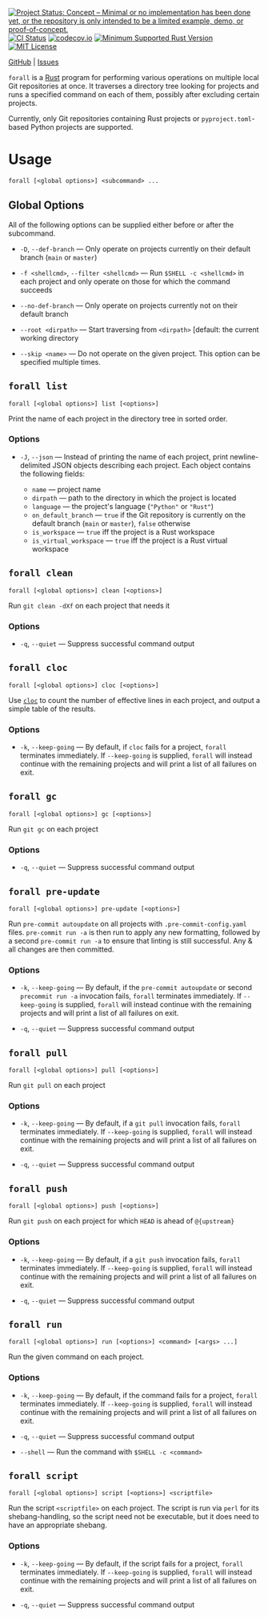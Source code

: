 [![Project Status: Concept – Minimal or no implementation has been done yet, or the repository is only intended to be a limited example, demo, or proof-of-concept.](https://www.repostatus.org/badges/latest/concept.svg)](https://www.repostatus.org/#concept)
[![CI Status](https://github.com/jwodder/forall/actions/workflows/test.yml/badge.svg)](https://github.com/jwodder/forall/actions/workflows/test.yml)
[![codecov.io](https://codecov.io/gh/jwodder/forall/branch/main/graph/badge.svg)](https://codecov.io/gh/jwodder/forall)
[![Minimum Supported Rust Version](https://img.shields.io/badge/MSRV-1.79-orange)](https://www.rust-lang.org)
[![MIT License](https://img.shields.io/github/license/jwodder/forall.svg)](https://opensource.org/licenses/MIT)

[GitHub](https://github.com/jwodder/forall) | [Issues](https://github.com/jwodder/forall/issues)

`forall` is a [Rust](https://www.rust-lang.org) program for performing various
operations on multiple local Git repositories at once.  It traverses a
directory tree looking for projects and runs a specified command on each of
them, possibly after excluding certain projects.

Currently, only Git repositories containing Rust projects or
`pyproject.toml`-based Python projects are supported.

Usage
=====

    forall [<global options>] <subcommand> ...

Global Options
--------------

All of the following options can be supplied either before or after the
subcommand.

- `-D`, `--def-branch` — Only operate on projects currently on their default
  branch (`main` or `master`)

- `-f <shellcmd>`, `--filter <shellcmd>` — Run `$SHELL -c <shellcmd>` in each
  project and only operate on those for which the command succeeds

- `--no-def-branch` — Only operate on projects currently not on their default
  branch

- `--root <dirpath>` — Start traversing from `<dirpath>` [default: the current
  working directory

- `--skip <name>` — Do not operate on the given project.  This option can be
  specified multiple times.

`forall list`
-------------

    forall [<global options>] list [<options>]

Print the name of each project in the directory tree in sorted order.

### Options

- `-J`, `--json` — Instead of printing the name of each project, print
  newline-delimited JSON objects describing each project.  Each object contains
  the following fields:

    - `name` — project name
    - `dirpath` — path to the directory in which the project is located
    - `language` — the project's language (`"Python"` or `"Rust"`)
    - `on_default_branch` — `true` if the Git repository is currently on the
      default branch (`main` or `master`), `false` otherwise
    - `is_workspace` — `true` iff the project is a Rust workspace
    - `is_virtual_workspace` — `true` iff the project is a Rust virtual
      workspace

`forall clean`
-------------

    forall [<global options>] clean [<options>]

Run `git clean -dXf` on each project that needs it

### Options

- `-q`, `--quiet` — Suppress successful command output

`forall cloc`
-------------

    forall [<global options>] cloc [<options>]

Use [`cloc`](https://github.com/AlDanial/cloc/) to count the number of
effective lines in each project, and output a simple table of the results.

### Options

- `-k`, `--keep-going` — By default, if `cloc` fails for a project, `forall`
  terminates immediately.  If `--keep-going` is supplied, `forall` will instead
  continue with the remaining projects and will print a list of all failures on
  exit.

`forall gc`
-----------

    forall [<global options>] gc [<options>]

Run `git gc` on each project

### Options

- `-q`, `--quiet` — Suppress successful command output

`forall pre-update`
-------------------

    forall [<global options>] pre-update [<options>]

Run `pre-commit autoupdate` on all projects with `.pre-commit-config.yaml`
files.  `pre-commit run -a` is then run to apply any new formatting, followed
by a second `pre-commit run -a` to ensure that linting is still successful.
Any & all changes are then committed.

### Options

- `-k`, `--keep-going` — By default, if the `pre-commit autoupdate` or second
  `precommit run -a` invocation fails, `forall` terminates immediately.  If
  `--keep-going` is supplied, `forall` will instead continue with the remaining
  projects and will print a list of all failures on exit.

- `-q`, `--quiet` — Suppress successful command output

`forall pull`
-------------

    forall [<global options>] pull [<options>]

Run `git pull` on each project

### Options

- `-k`, `--keep-going` — By default, if a `git pull` invocation fails, `forall`
  terminates immediately.  If `--keep-going` is supplied, `forall` will instead
  continue with the remaining projects and will print a list of all failures on
  exit.

- `-q`, `--quiet` — Suppress successful command output

`forall push`
-------------

    forall [<global options>] push [<options>]

Run `git push` on each project for which `HEAD` is ahead of `@{upstream}`

### Options

- `-k`, `--keep-going` — By default, if a `git push` invocation fails, `forall`
  terminates immediately.  If `--keep-going` is supplied, `forall` will instead
  continue with the remaining projects and will print a list of all failures on
  exit.

- `-q`, `--quiet` — Suppress successful command output

`forall run`
------------

    forall [<global options>] run [<options>] <command> [<args> ...]

Run the given command on each project.

### Options

- `-k`, `--keep-going` — By default, if the command fails for a project,
  `forall` terminates immediately.  If `--keep-going` is supplied, `forall`
  will instead continue with the remaining projects and will print a list of
  all failures on exit.

- `-q`, `--quiet` — Suppress successful command output

- `--shell` — Run the command with `$SHELL -c <command>`

`forall script`
---------------

    forall [<global options>] script [<options>] <scriptfile>

Run the script `<scriptfile>` on each project.  The script is run via `perl`
for its shebang-handling, so the script need not be executable, but it does
need to have an appropriate shebang.

### Options

- `-k`, `--keep-going` — By default, if the script fails for a project,
  `forall` terminates immediately.  If `--keep-going` is supplied, `forall`
  will instead continue with the remaining projects and will print a list of
  all failures on exit.

- `-q`, `--quiet` — Suppress successful command output
